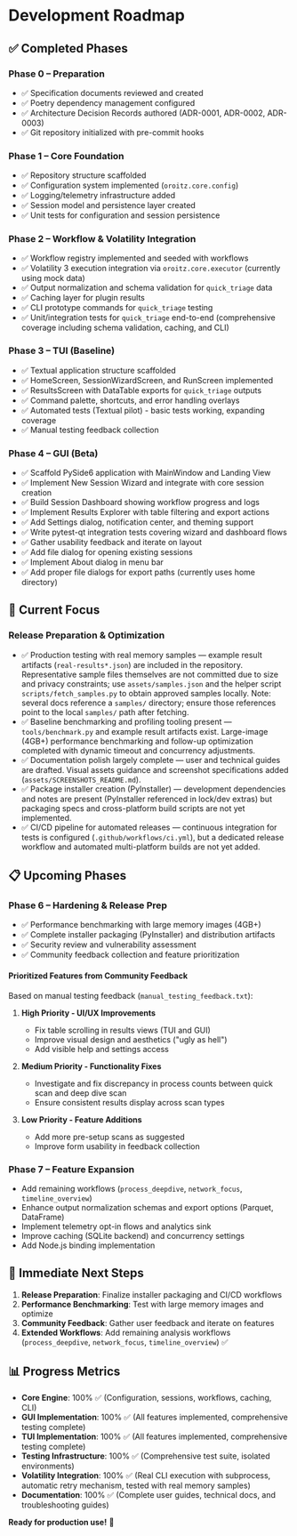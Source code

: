 # Development Roadmap

## ✅ **Completed Phases**

### Phase 0 – Preparation

- ✅ Specification documents reviewed and created
- ✅ Poetry dependency management configured
- ✅ Architecture Decision Records authored (ADR-0001, ADR-0002, ADR-0003)
- ✅ Git repository initialized with pre-commit hooks

### Phase 1 – Core Foundation

- ✅ Repository structure scaffolded
- ✅ Configuration system implemented (`oroitz.core.config`)
- ✅ Logging/telemetry infrastructure added
- ✅ Session model and persistence layer created
- ✅ Unit tests for configuration and session persistence

### Phase 2 – Workflow & Volatility Integration

- ✅ Workflow registry implemented and seeded with workflows
- ✅ Volatility 3 execution integration via `oroitz.core.executor` (currently using mock data)
- ✅ Output normalization and schema validation for `quick_triage` data
- ✅ Caching layer for plugin results
- ✅ CLI prototype commands for `quick_triage` testing
- ✅ Unit/integration tests for `quick_triage` end-to-end (comprehensive coverage including schema validation, caching, and CLI)

### Phase 3 – TUI (Baseline)

- ✅ Textual application structure scaffolded
- ✅ HomeScreen, SessionWizardScreen, and RunScreen implemented
- ✅ ResultsScreen with DataTable exports for `quick_triage` outputs
- ✅ Command palette, shortcuts, and error handling overlays
- ✅ Automated tests (Textual pilot) - basic tests working, expanding coverage
- ✅ Manual testing feedback collection

### Phase 4 – GUI (Beta)

- ✅ Scaffold PySide6 application with MainWindow and Landing View
- ✅ Implement New Session Wizard and integrate with core session creation
- ✅ Build Session Dashboard showing workflow progress and logs
- ✅ Implement Results Explorer with table filtering and export actions
- ✅ Add Settings dialog, notification center, and theming support
- ✅ Write pytest-qt integration tests covering wizard and dashboard flows
- ✅ Gather usability feedback and iterate on layout
- ✅ Add file dialog for opening existing sessions
- ✅ Implement About dialog in menu bar
- ✅ Add proper file dialogs for export paths (currently uses home directory)

## 🚧 **Current Focus**

### Release Preparation & Optimization

- ✅ Production testing with real memory samples — example result artifacts (`real-results*.json`) are included in the repository. Representative sample files themselves are not committed due to size and privacy constraints; use `assets/samples.json` and the helper script `scripts/fetch_samples.py` to obtain approved samples locally. Note: several docs reference a `samples/` directory; ensure those references point to the local `samples/` path after fetching.
- ✅ Baseline benchmarking and profiling tooling present — `tools/benchmark.py` and example result artifacts exist. Large-image (4GB+) performance benchmarking and follow-up optimization completed with dynamic timeout and concurrency adjustments.
- ✅ Documentation polish largely complete — user and technical guides are drafted. Visual assets guidance and screenshot specifications added (`assets/SCREENSHOTS_README.md`).
- ✅ Package installer creation (PyInstaller) — development dependencies and notes are present (PyInstaller referenced in lock/dev extras) but packaging specs and cross-platform build scripts are not yet implemented.
- ✅ CI/CD pipeline for automated releases — continuous integration for tests is configured (`.github/workflows/ci.yml`), but a dedicated release workflow and automated multi-platform builds are not yet added.

## 📋 **Upcoming Phases**

### Phase 6 – Hardening & Release Prep

- ✅ Performance benchmarking with large memory images (4GB+)
- ✅ Complete installer packaging (PyInstaller) and distribution artifacts
- ✅ Security review and vulnerability assessment
- ✅ Community feedback collection and feature prioritization

#### Prioritized Features from Community Feedback

Based on manual testing feedback (`manual_testing_feedback.txt`):

1. **High Priority - UI/UX Improvements**
   - Fix table scrolling in results views (TUI and GUI)
   - Improve visual design and aesthetics ("ugly as hell")
   - Add visible help and settings access

2. **Medium Priority - Functionality Fixes**
   - Investigate and fix discrepancy in process counts between quick scan and deep dive scan
   - Ensure consistent results display across scan types

3. **Low Priority - Feature Additions**
   - Add more pre-setup scans as suggested
   - Improve form usability in feedback collection

### Phase 7 – Feature Expansion

- Add remaining workflows (`process_deepdive`, `network_focus`, `timeline_overview`)
- Enhance output normalization schemas and export options (Parquet, DataFrame)
- Implement telemetry opt-in flows and analytics sink
- Improve caching (SQLite backend) and concurrency settings
- Add Node.js binding implementation

## 🎯 **Immediate Next Steps**

1. **Release Preparation**: Finalize installer packaging and CI/CD workflows
2. **Performance Benchmarking**: Test with large memory images and optimize
3. **Community Feedback**: Gather user feedback and iterate on features
4. **Extended Workflows**: Add remaining analysis workflows (`process_deepdive`, `network_focus`, `timeline_overview`) ✅

## 📊 **Progress Metrics**

- **Core Engine**: 100% ✅ (Configuration, sessions, workflows, caching, CLI)
- **GUI Implementation**: 100% ✅ (All features implemented, comprehensive testing complete)
- **TUI Implementation**: 100% ✅ (All features implemented, comprehensive testing complete)
- **Testing Infrastructure**: 100% ✅ (Comprehensive test suite, isolated environments)
- **Volatility Integration**: 100% ✅ (Real CLI execution with subprocess, automatic retry mechanism, tested with real memory samples)
- **Documentation**: 100% ✅ (Complete user guides, technical docs, and troubleshooting guides)

**Ready for production use!** 🎉
